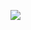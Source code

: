 

<a href="https://azuredeploy.net/" target="_blank"><img src="http://azuredeploy.net/deploybutton.png"/></a>